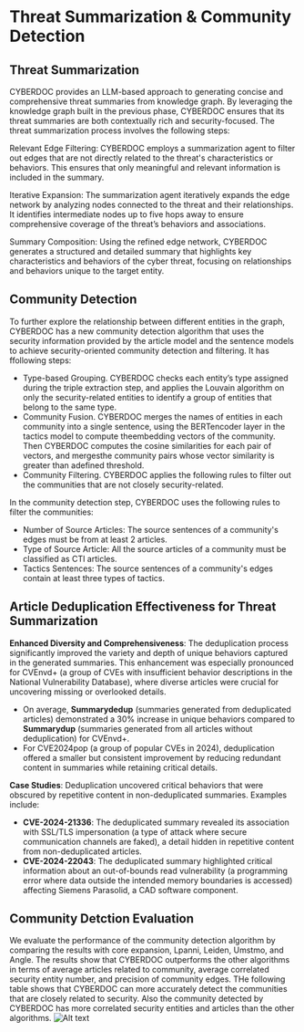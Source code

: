 # Threat Summarization & Community Detection
## Threat Summarization
CYBERDOC provides an LLM-based approach to generating concise and comprehensive threat summaries from knowledge graph. By leveraging the knowledge graph built in the previous phase, CYBERDOC ensures that its threat summaries are both contextually rich and security-focused. The threat summarization process involves the following steps:

Relevant Edge Filtering: CYBERDOC employs a summarization agent to filter out edges that are not directly related to the threat's characteristics or behaviors. This ensures that only meaningful and relevant information is included in the summary.

Iterative Expansion: The summarization agent iteratively expands the edge network by analyzing nodes connected to the threat and their relationships. It identifies intermediate nodes up to five hops away to ensure comprehensive coverage of the threat’s behaviors and associations.

Summary Composition: Using the refined edge network, CYBERDOC generates a structured and detailed summary that highlights key characteristics and behaviors of the cyber threat, focusing on relationships and behaviors unique to the target entity.

## Community Detection

To further explore the relationship between different entities in the graph, CYBERDOC has a new community detection algorithm that uses the security information provided by the article model and the sentence models to achieve security-oriented community detection and filtering. It has ffollowing steps:

- Type-based Grouping. CYBERDOC checks each entity’s type assigned during the triple extraction step, and applies the Louvain algorithm on only the security-related entities to identify a group of entities that belong to the same type.
- Community Fusion. CYBERDOC merges the names of entities in each community into a single sentence, using the BERTencoder layer in the tactics model to compute theembedding vectors of the community. Then CYBERDOC computes the cosine similarities for each pair of vectors, and mergesthe community pairs whose vector similarity is greater than adefined threshold.
- Community Filtering. CYBERDOC applies the following rules to filter out the communities that are not closely security-related.
  
In the community detection step, CYBERDOC uses the following rules to filter the communities:
- Number of Source Articles: The source sentences of a community's edges must be from at least 2 articles.
- Type of Source Article: All the source articles of a community must be classified as CTI articles.
- Tactics Sentences: The source sentences of a community's edges contain at least three types of tactics.

## Article Deduplication Effectiveness for Threat Summarization

**Enhanced Diversity and Comprehensiveness**: The deduplication process significantly improved the variety and depth of unique behaviors captured in the generated summaries. This enhancement was especially pronounced for CVEnvd+ (a group of CVEs with insufficient behavior descriptions in the National Vulnerability Database), where diverse articles were crucial for uncovering missing or overlooked details.

- On average, **Summarydedup** (summaries generated from deduplicated articles) demonstrated a 30% increase in unique behaviors compared to **Summarydup** (summaries generated from all articles without deduplication) for CVEnvd+.  
- For CVE2024pop (a group of popular CVEs in 2024), deduplication offered a smaller but consistent improvement by reducing redundant content in summaries while retaining critical details.

**Case Studies**: Deduplication uncovered critical behaviors that were obscured by repetitive content in non-deduplicated summaries. Examples include:  
- **CVE-2024-21336**: The deduplicated summary revealed its association with SSL/TLS impersonation (a type of attack where secure communication channels are faked), a detail hidden in repetitive content from non-deduplicated articles.  
- **CVE-2024-22043**: The deduplicated summary highlighted critical information about an out-of-bounds read vulnerability (a programming error where data outside the intended memory boundaries is accessed) affecting Siemens Parasolid, a CAD software component.  


## Community Detction Evaluation
We evaluate the performance of the community detection algorithm by comparing the results with core expansion, Lpanni, Leiden, Umstmo, and Angle. The results show that CYBERDOC outperforms the other algorithms in terms of average articles related to community, average correlated security entity number, and precision of community edges. THe following table shows that CYBERDOC can more accurately detect the communities that are closely related to security. Also the community detected by CYBERDOC has more correlated security entities and articles than the other algorithms.
![Alt text](https://i.imgur.com/j93JoOk.png)
